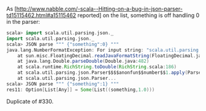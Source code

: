 As [http://www.nabble.com/-scala--Hitting-on-a-bug-in-json-parser-td15115462.html#a15115462 reported] on the list, something is off handling 0 in the parser:

```scala
scala> import scala.util.parsing.json._
import scala.util.parsing.json._
scala> JSON parse """ {"something":0} """
java.lang.NumberFormatException: For input string: "scala.util.parsing.json.Lexer@70c116"
	at sun.misc.FloatingDecimal.readJavaFormatString(FloatingDecimal.java:1224)
	at java.lang.Double.parseDouble(Double.java:482)
	at scala.runtime.RichString.toDouble(RichString.scala:186)
	at scala.util.parsing.json.Parser$$$$anonfun$$number$$1.apply(Parser.scala:37)
	at scala.util.parsing.json.Parser...
scala> JSON parse """ {"something":1} """
res11: Option[List[Any]] = Some(List((something,1.0)))
```


Duplicate of #330.
